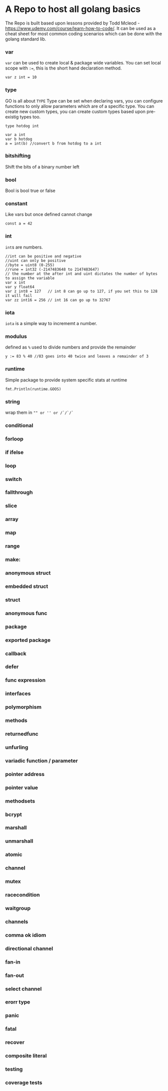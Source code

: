# A Repo to host all golang basics

The Repo is built based upon lessons provided by Todd Mcleod - https://www.udemy.com/course/learn-how-to-code/. It can be used as a cheat sheet for most common coding scenarios which can be done with the golang standard lib.

### **var**
```var``` can be used to create local & package wide variables. You can set local scope with ```:=```, this is the short hand declaration method.
```
var z int = 10
```

### **type**
GO is all about ```TYPE``` Type can be set when declaring vars, you can configure functions to only allow parameters which are of a specific type. You can create new custom types, you can create custom types based upon pre-existig types too.
```
type hotdog int

var a int
var b hotdog
a = int(b) //convert b from hotdog to a int
```

### **bitshifting**
Shift the bits of a binary number left

### **bool**
Bool is bool true or false

### **constant**
Like vars but once defined cannot change
```
const a = 42
```

### **int**
```int```s are numbers.
```
//int can be positive and negative
//uint can only be positive
//byte = uint8 (0-255)
//rune = int32 (-2147483648 to 2147483647)
// the number at the after int and uint dictates the number of bytes to assign the variable
var x int
var y float64
var z int8 = 127   // int 8 can go up to 127, if you set this to 128 it will fail
var zz int16 = 256 // int 16 can go up to 32767
```

### **iota**
```iota``` is a simple way to incrememt a number.

### **modulus**
defined as ```%``` used to divide numbers and provide the remainder
```
y := 83 % 40 //83 goes into 40 twice and leaves a remainder of 3
```

### **runtime**
Simple package to provide system specific stats at runtime
```
fmt.Println(runtime.GOOS)
```

### **string**
wrap them in ```"" or '' or /`/`/` ```
### **conditional**
### **forloop**
### **if ifelse**
### **loop**
### **switch**
### **fallthrough**
### **slice**
### **array**
### **map**
### **range**
### **make:**
### **anonymous struct**
### **embedded struct**
### **struct**
### **anonymous func**
### **package**
### **exported package**
### **callback**
### **defer**
### **func expression**
### **interfaces**
### **polymorphism**
### **methods**
### **returnedfunc**
### **unfurling**
### **variadic function / parameter**
### **pointer address**
### **pointer value**
### **methodsets**
### **bcrypt**
### **marshall**
### **unmarshall**
### **atomic**
### **channel**
### **mutex**
### **racecondition**
### **waitgroup**
### **channels**
### **comma ok idiom**
### **directional channel**
### **fan-in**
### **fan-out**
### **select channel**
### **erorr type**
### **panic**
### **fatal**
### **recover**
### **composite literal**
### **testing**
### **coverage tests**